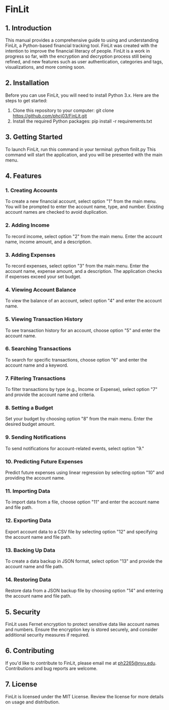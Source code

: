 # FinLit
## 1. Introduction
This manual provides a comprehensive guide to using and understanding FinLit, a Python-based financial tracking tool. FinLit was created with the intention to improve the financial literacy of people. FinLit is a work in progress so far, with the encryption and decryption process still being refined, and new features such as user authentication, categories and tags, visualizations, and more coming soon.
## 2. Installation
Before you can use FinLit, you will need to install Python 3.x. Here are the steps to get started:
1. Clone this repository to your computer: git clone https://github.com/phcj03/FinLit.git
2. Install the required Python packages: pip install -r requirements.txt
## 3. Getting Started
To launch FinLit, run this command in your terminal: python finlit.py
This command will start the application, and you will be presented with the main menu.
## 4. Features
### 1. Creating Accounts
To create a new financial account, select option "1" from the main menu.
You will be prompted to enter the account name, type, and number.
Existing account names are checked to avoid duplication.
### 2. Adding Income
To record income, select option "2" from the main menu.
Enter the account name, income amount, and a description.
### 3. Adding Expenses
To record expenses, select option "3" from the main menu.
Enter the account name, expense amount, and a description.
The application checks if expenses exceed your set budget.
### 4. Viewing Account Balance
To view the balance of an account, select option "4" and enter the account name.
### 5. Viewing Transaction History
To see transaction history for an account, choose option "5" and enter the account name.
### 6. Searching Transactions
To search for specific transactions, choose option "6" and enter the account name and a keyword.
### 7. Filtering Transactions
To filter transactions by type (e.g., Income or Expense), select option "7" and provide the account name and criteria.
### 8. Setting a Budget
Set your budget by choosing option "8" from the main menu.
Enter the desired budget amount.
### 9. Sending Notifications
To send notifications for account-related events, select option "9."
### 10. Predicting Future Expenses
Predict future expenses using linear regression by selecting option "10" and providing the account name.
### 11. Importing Data
To import data from a file, choose option "11" and enter the account name and file path.
### 12. Exporting Data
Export account data to a CSV file by selecting option "12" and specifying the account name and file path.
### 13. Backing Up Data
To create a data backup in JSON format, select option "13" and provide the account name and file path.
### 14. Restoring Data
Restore data from a JSON backup file by choosing option "14" and entering the account name and file path.
## 5. Security
FinLit uses Fernet encryption to protect sensitive data like account names and numbers.
Ensure the encryption key is stored securely, and consider additional security measures if required.
## 6. Contributing
If you'd like to contribute to FinLit, please email me at ph2265@nyu.edu.
Contributions and bug reports are welcome.
## 7. License
FinLit is licensed under the MIT License.
Review the license for more details on usage and distribution.
